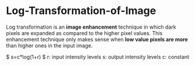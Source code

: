# Log-Transformation-of-Image
Log transformation is an __image enhancement__ technique in which dark pixels are expanded as compared to the higher pixel values.
This enhancement technique only makes sense when **low value pixels are more** than higher ones in the input image.

$ s=c*log(1+r) $
r: input intensity levels
s: output intensity levels
c: constant
